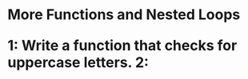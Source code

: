 <h1> More Functions and Nested Loops </n1>

1: Write a function that checks for uppercase letters.
2: